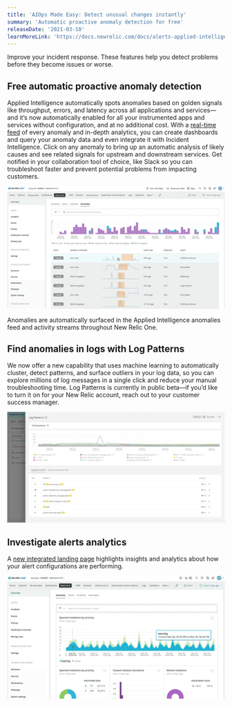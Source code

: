 ```yaml
---
title: 'AIOps Made Easy: Detect unusual changes instantly'
summary: 'Automatic proactive anomaly detection for free'
releaseDate: '2021-03-10'
learnMoreLink: 'https://docs.newrelic.com/docs/alerts-applied-intelligence/applied-intelligence/proactive-detection/proactive-detection-applied-intelligence/'
---
```


Improve your incident response. These features help you detect problems before they become issues or worse. 

## Free automatic proactive anomaly detection

Applied Intelligence automatically spots anomalies based on golden signals like throughput, errors, and latency across all applications and services—and it’s now automatically enabled for all your instrumented apps and services without configuration, and at no additional cost. With a [real-time feed](https://one.nr/01qwL999rR5) of every anomaly and in-depth analytics, you can create dashboards and query your anomaly data and even integrate it with Incident Intelligence. Click on any anomaly to bring up an automatic analysis of likely causes and see related signals for upstream and downstream services. Get notified in your collaboration tool of choice, like Slack so you can troubleshoot faster and prevent potential problems from impacting customers.

![anomaly-overview.gif](./images/anomaly-overview.gif "Anomaly Overview and Analysis")

Anomalies are automatically surfaced in the Applied Intelligence anomalies feed and activity streams throughout New Relic One. 

## Find anomalies in logs with Log Patterns 

We now offer a new capability that uses machine learning to automatically cluster, detect patterns, and surface outliers in your log data, so you can explore millions of log messages in a single click and reduce your manual troubleshooting time. Log Patterns is currently in public beta—if you’d like to turn it on for your New Relic account, reach out to your customer success manager. 

![find-anomalies.png](./images/find-anomalies.webp "Find anomalies")

## Investigate alerts analytics

A [new integrated landing page](https://one.nr/0X8woKKdqwx) highlights insights and analytics about how your alert configurations are performing.

![alerts-overview.gif](./images/alerts-overview.gif "Alerts and AI overview")
